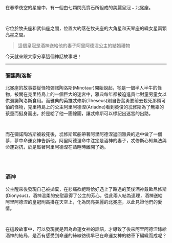 在春季夜空的星座中，有一個由七顆閃亮寶石所組成的美麗皇冠﹣北冕座。

<br />

它位於牧夫座和武仙座之間，位置大約落在牧夫座的大角星和天琴座的織女星兩顆亮星之間。

> 這個皇冠是酒神送給他的妻子阿里阿德涅公主的結婚禮物

今天就來跟大家分享這個神話故事吧！

---

### 彌諾陶洛斯

北冕座的故事要從怪物彌諾陶洛斯(Minotaur)開始說起，牠是一個半人半牛的怪物，被關在克里特島上的一個巨大的迷宮中，雅典每年都被迫進貢七對童男童女以供彌諾陶洛斯食用。而雅典的英雄忒修斯(Theseus)則自告奮勇要前去殺死那頭可怕的怪物，克里特島上的公主阿里阿德涅(Ariadne)看到英俊的忒修斯為了無辜的孩童而挺身而出，於是給了他一團線團，讓忒修斯可以標記出迷宮的出路。

<br />

而在彌諾陶洛斯被殺死後，忒修斯駕船帶著阿里阿德涅返回雅典的途中做了一個夢，夢中命運女神告訴他，阿里阿德涅命中注定是酒神的妻子，忒修斯心知無法與命運對抗，於是趁著阿里阿德涅在熟睡時離開了她。

<br />

<br />

### 酒神

公主醒來後發現自己被拋棄，在悲痛欲絕時恰好遇上了路過的英俊酒神戴歐尼修斯(Dionysus)，酒神溫柔的安慰贏得了公主的芳心，從此兩人結為連理，酒神送給阿里阿德涅的皇冠則高掛在天空上，化為閃亮美麗的北冕座，以此見證他們的愛情。

<br />

在這段故事中，可以發現就是因為命運女神的話語，才導致了後來阿里阿德涅嫁給酒神的結局，是否有感受到命運的絲線彷彿早已在命運女神的紡車下編織而成呢？
